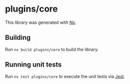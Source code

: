 # plugins/core

This library was generated with [Nx](https://nx.dev).

## Building

Run `nx build plugins/core` to build the library.

## Running unit tests

Run `nx test plugins/core` to execute the unit tests via [Jest](https://jestjs.io).

